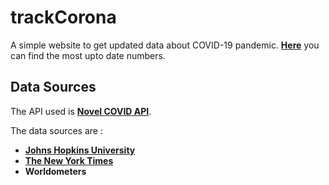 # trackCorona
A simple website to get updated data about COVID-19 pandemic. [**Here**](https://ganeshchk.github.io/) you can find the most upto date numbers.

## Data Sources
The API used is [**Novel COVID API**](https://corona.lmao.ninja/).

The data sources are :
* **[Johns Hopkins University](https://github.com/CSSEGISandData/COVID-19)**
* **[The New York Times](https://github.com/nytimes/covid-19-data)**
* **Worldometers**
